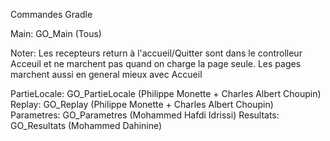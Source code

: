 Commandes Gradle

Main: 			GO_Main 			(Tous)

Noter: Les recepteurs return à l'accueil/Quitter sont dans le controlleur Acceuil et ne marchent pas quand on charge la page seule. 
Les pages marchent aussi en general mieux avec Accueil

PartieLocale: 	GO_PartieLocale 	(Philippe Monette + Charles Albert Choupin)
Replay: 		GO_Replay 			(Philippe Monette + Charles Albert Choupin)
Parametres: 	GO_Parametres		(Mohammed Hafdi Idrissi)
Resultats: 		GO_Resultats		(Mohammed Dahinine)
